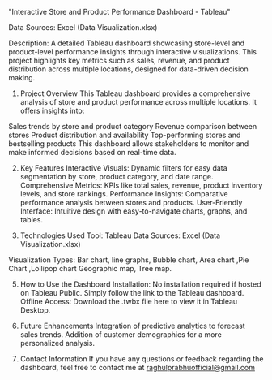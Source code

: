 "Interactive Store and Product Performance Dashboard - Tableau"

Data Sources: Excel (Data Visualization.xlsx)

Description:
A detailed Tableau dashboard showcasing store-level and product-level performance insights through interactive visualizations. This project highlights key metrics such as sales, revenue, and product distribution across multiple locations, designed for data-driven decision making.


1. Project Overview
This Tableau dashboard provides a comprehensive analysis of store and product performance across multiple locations. It offers insights into:

Sales trends by store and product category
Revenue comparison between stores
Product distribution and availability
Top-performing stores and bestselling products
This dashboard allows stakeholders to monitor and make informed decisions based on real-time data.

2. Key Features
Interactive Visuals: Dynamic filters for easy data segmentation by store, product category, and date range.
Comprehensive Metrics: KPIs like total sales, revenue, product inventory levels, and store rankings.
Performance Insights: Comparative performance analysis between stores and products.
User-Friendly Interface: Intuitive design with easy-to-navigate charts, graphs, and tables.

3. Technologies Used
Tool: Tableau
Data Sources: Excel (Data Visualization.xlsx)

Visualization Types: Bar chart, line graphs, Bubble chart, Area chart ,Pie Chart ,Lollipop chart
Geographic map, Tree map.

5. How to Use the Dashboard
Installation: No installation required if hosted on Tableau Public. Simply follow the link to the Tableau dashboard.
Offline Access: Download the .twbx file here to view it in Tableau Desktop.

6. Future Enhancements
Integration of predictive analytics to forecast sales trends.
Addition of customer demographics for a more personalized analysis.

7. Contact Information
If you have any questions or feedback regarding the dashboard, feel free to contact me at raghulprabhuofficial@gmail.com 

